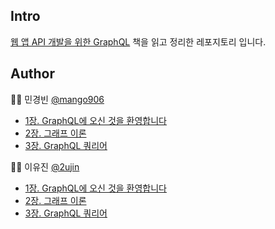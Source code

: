 ## Intro

[웹 앱 API 개발을 위한 GraphQL](http://www.yes24.com/Product/Goods/81537382) 책을 읽고 정리한 레포지토리 입니다.

## Author

🧑‍💻 민경빈 [@mango906](https://github.com/mango906)

- [1장. GraphQL에 오신 것을 환영합니다](https://github.com/mango906/graphql-book-study/blob/master/mango906/Chapter1.md)
- [2장. 그래프 이론](https://github.com/mango906/graphql-book-study/blob/master/mango906/Chapter2.md)
- [3장. GraphQL 쿼리어](https://github.com/mango906/graphql-book-study/blob/master/mango906/Chapter3.md)

👩‍💻 이유진 [@2ujin](https://github.com/2ujin)

- [1장. GraphQL에 오신 것을 환영합니다](https://github.com/mango906/graphql-book-study/blob/master/2ujin/1.md)
- [2장. 그래프 이론](https://github.com/mango906/graphql-book-study/blob/master/2ujin/2.md)
- [3장. GraphQL 쿼리어](https://github.com/mango906/graphql-book-study/blob/master/2ujin/3.md)
